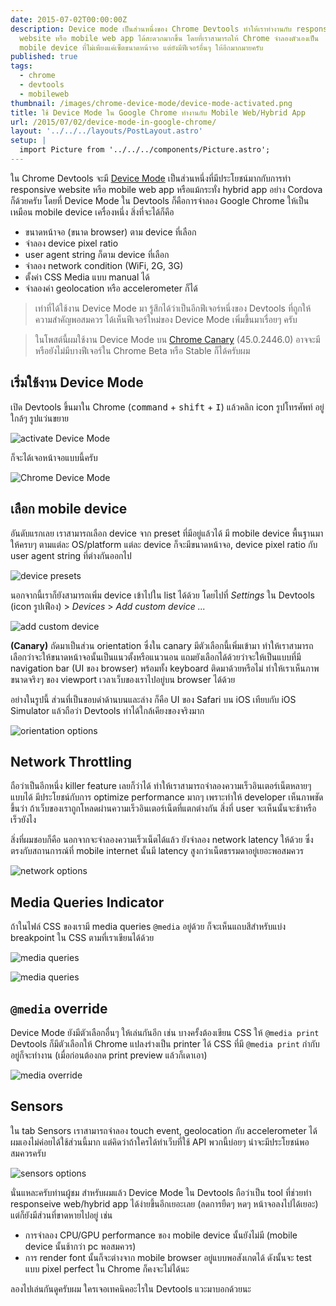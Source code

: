 ```yaml
---
date: 2015-07-02T00:00:00Z
description: Device mode เป็นส่วนหนึ่งของ Chrome Devtools ทำให้เราทำงานกับ responsive
  website หรือ mobile web app ได้สะดวกมากขึ้น โดยที่เราสามารถให้ Chrome จำลองตัวเองเป็น
  mobile device ที่ไม่เพียงแค่เซ็ตขนาดหน้าจอ แต่ยังมีฟีเจอร์อื่นๆ ให้อีกมากมายครับ
published: true
tags:
  - chrome
  - devtools
  - mobileweb
thumbnail: /images/chrome-device-mode/device-mode-activated.png
title: ใช้ Device Mode ใน Google Chrome ทำงานกับ Mobile Web/Hybrid App
url: /2015/07/02/device-mode-in-google-chrome/
layout: '../../../layouts/PostLayout.astro'
setup: |
  import Picture from '../../../components/Picture.astro';
---
```


ใน Chrome Devtools จะมี [Device Mode](https://developer.chrome.com/devtools/docs/device-mode) เป็นส่วนหนึ่งที่มีประโยชน์มากกับการทำ responsive website หรือ mobile web app
หรือแม้กระทั่ง hybrid app อย่าง Cordova ก็ด้วยครับ โดยที่ Device Mode ใน Devtools ก็คือการจำลอง Google Chrome
ให้เป็นเหมือน mobile device เครื่องหนึ่ง สิ่งที่จะได้ก็คือ

- ขนาดหน้าจอ (ขนาด browser) ตาม device ที่เลือก
- จำลอง device pixel ratio
- user agent string ก็ตาม device ที่เลือก
- จำลอง network condition (WiFi, 2G, 3G)
- ตั้งค่า CSS Media แบบ manual ได้
- จำลองค่า geolocation หรือ accelerometer ก็ได้

> เท่าที่ได้ใช้งาน Device Mode มา รู้สึกได้ว่าเป็นอีกฟีเจอร์หนึ่งของ Devtools ที่ถูกให้ความสำคัญพอสมควร ได้เห็นฟีเจอร์ใหม่ของ Device Mode เพิ่มขึ้นมาเรื่อยๆ ครับ

> ในโพสต์นี้ผมใช้งาน Device Mode บน [Chrome Canary](https://www.google.com/Chrome/browser/canary.html) (45.0.2446.0) อาจจะมีหรือยังไม่มีบางฟีเจอร์ใน Chrome Beta หรือ Stable ก็ได้ครับผม

## เริ่มใช้งาน Device Mode

เปิด Devtools ขึ้นมาใน Chrome (<kbd>command</kbd> + <kbd>shift</kbd> + <kbd>I</kbd>) แล้วคลิก icon รูปโทรศัพท์ อยู่ใกล้ๆ รูปแว่นขยาย

![activate Device Mode](/images/chrome-device-mode/activate-icon.png)

ก็จะได้เจอหน้าจอแบบนี้ครับ

![Chrome Device Mode](/images/chrome-device-mode/device-mode-activated.png)

## เลือก mobile device

อันดับแรกเลย เราสามารถเลือก device จาก preset ที่มีอยู่แล้วได้ มี mobile device พื้นฐานมาให้ครบๆ ตามแต่ละ OS/platform แต่ละ device ก็จะมีขนาดหน้าจอ, device pixel ratio กับ user agent string ที่ต่างกันออกไป

![device presets](/images/chrome-device-mode/device-preset.png)

นอกจากนี้เราก็ยังสามารถเพิ่ม device เข้าไปใน list ได้ด้วย โดยไปที่ <em>Settings</em> ใน Devtools (icon รูปเฟือง) > <em>Devices</em> > <em>Add custom device ...</em>

![add custom device](/images/chrome-device-mode/add-custom-device.png)

**(Canary)** ถัดมาเป็นส่วน orientation ซึ่งใน canary มีตัวเลือกนี้เพิ่มเข้ามา ทำให้เราสามารถเลือกว่าจะให้ขนาดหน้าจอนั้นเป็นแนวตั้งหรือแนวนอน แถมยังเลือกได้ด้วยว่าจะให้เป็นแบบที่มี navigation bar (UI ของ browser) พร้อมทั้ง keyboard ติดมาด้วยหรือไม่ ทำให้เราเห็นภาพขนาดจริงๆ ของ viewport เวลาเว็บของเราไปอยู่บน browser ได้ด้วย

อย่างในรูปนี้ ส่วนที่เป็นขอบดำด้านบนและล่าง ก็คือ UI ของ Safari บน iOS เทียบกับ iOS Simulator แล้วถือว่า Devtools ทำได้ใกล้เคียงของจริงมาก

![orientation options](/images/chrome-device-mode/orientation-options.png)

## Network Throttling

ถือว่าเป็นอีกหนึ่ง killer feature เลยก็ว่าได้ ทำให้เราสามารถจำลองความเร็วอินเตอร์เน็ตหลายๆ แบบได้
มีประโยชน์กับการ optimize performance มากๆ เพราะทำให้ developer เห็นภาพชัดขึ้นว่า
ถ้าเว็บของเราถูกโหลดผ่านความเร็วอินเตอร์เน็ตที่แตกต่างกัน สิ่งที่ user จะเห็นนั้นจะช้าหรือเร็วยังไง

สิ่งที่ผมชอบก็คือ นอกจากจะจำลองความเร็วเน็ตได้แล้ว ยังจำลอง network latency ให้ด้วย ซึ่งตรงกับสถานการณ์ที่ mobile internet นั้นมี latency สูงกว่าเน็ตธรรมดาอยู่เยอะพอสมควร

![network options](/images/chrome-device-mode/network-options.png)

## Media Queries Indicator

ถ้าในไฟล์ CSS ของเรามี media queries `@media` อยู่ด้วย ก็จะเห็นแถบสีสำหรับแบ่ง breakpoint ใน CSS ตามที่เราเขียนได้ด้วย

![media queries](/images/chrome-device-mode/media-queries.png)

![media queries](/images/chrome-device-mode/media-queries-2.png)

## `@media` override

Device Mode ยังมีตัวเลือกอื่นๆ ให้เล่นกันอีก เช่น บางครั้งต้องเขียน CSS ให้ `@media print` Devtools ก็มีตัวเลือกให้ Chrome แปลงร่างเป็น printer ได้ CSS ที่มี `@media print` กำกับอยู่ก็จะทำงาน (เมื่อก่อนต้องกด print preview แล้วก็เดาเอา)

![media override](/images/chrome-device-mode/media-override.png)

## Sensors

ใน tab Sensors เราสามารถจำลอง touch event, geolocation กับ accelerometer ได้ ผมเองไม่ค่อยได้ใช้ส่วนนี้มาก แต่คิดว่าถ้าใครได้ทำเว็บที่ใช้ API พวกนี้บ่อยๆ น่าจะมีประโยชน์พอสมควรครับ

![sensors options](/images/chrome-device-mode/sensors.png)

นั่นแหละครับท่านผู้ชม สำหรับผมแล้ว Device Mode ใน Devtools ถือว่าเป็น tool ที่ช่วยทำ responseive web/hybrid app ได้ง่ายขึ้นอีกเยอะเลย (ลดการยืดๆ หดๆ หน้าจอลงไปได้เยอะ)
แต่ก็ยังมีส่วนที่ขาดหายไปอยู่ เช่น

- การจำลอง CPU/GPU performance ของ mobile device นั้นยังไม่มี (mobile device นั้นช้ากว่า pc พอสมควร)
- การ render font นั้นก็จะต่างจาก mobile browser อยู่แบบพอสังเกตได้ ดังนั้นจะ test แบบ pixel perfect ใน Chrome ก็คงจะไม่ได้นะ

ลองไปเล่นกันดูครับผม ใครเจอเทคนิคอะไรใน Devtools แวะมาบอกด้วยนะ
